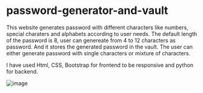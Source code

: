 # password-generator-and-vault

This website generates password with different characters like numbers, special charaters and alphabets according to user needs.
The default length of the password is 8, user can genereate from 4 to 12 characters as password. And it stores the generated password in the vault. The user can either generate password with single characters or mixture of characters.

I have used Html, CSS, Bootstrap for frontend to be responsive and python for backend.

![image](https://github.com/cheersbuddy/password-generator-vault/assets/126586644/a848eac0-5475-470a-8593-f08662b2ca36)

